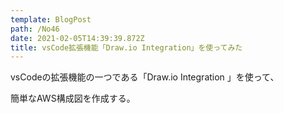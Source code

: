 ```yaml
---
template: BlogPost
path: /No46
date: 2021-02-05T14:39:39.872Z
title: vsCode拡張機能「Draw.io Integration」を使ってみた
---
```

vsCodeの拡張機能の一つである「Draw.io Integration 」を使って、

簡単なAWS構成図を作成する。
